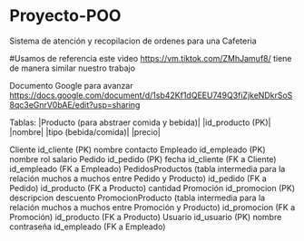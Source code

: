 # Proyecto-POO
Sistema de atención y recopilacion de ordenes para una Cafeteria

#Usamos de referencia este video
https://vm.tiktok.com/ZMhJamuf8/
tiene de manera similar nuestro trabajo

Documento Google para avanzar
https://docs.google.com/document/d/1sb42Kf1dQEEU749Q3fiZjkeNDkrSoS8qc3eGnrV0bAE/edit?usp=sharing

Tablas:
|Producto (para abstraer comida y bebida)|
|id_producto (PK)|
|nombre|
|tipo (bebida/comida)|
|precio|

Cliente
id_cliente (PK)
nombre
contacto
Empleado
id_empleado (PK)
nombre
rol
salario
Pedido
id_pedido (PK)
fecha
id_cliente (FK a Cliente)
id_empleado (FK a Empleado)
PedidosProductos (tabla intermedia para la relación muchos a muchos entre Pedido y Producto)
id_pedido (FK a Pedido)
id_producto (FK a Producto)
cantidad
Promoción
id_promocion (PK)
descripcion
descuento
PromocionProducto (tabla intermedia para la relación muchos a muchos entre Promoción y Producto)
id_promocion (FK a Promoción)
id_producto (FK a Producto)
Usuario
id_usuario (PK)
nombre
contraseña
id_empleado (FK a Empleado)
